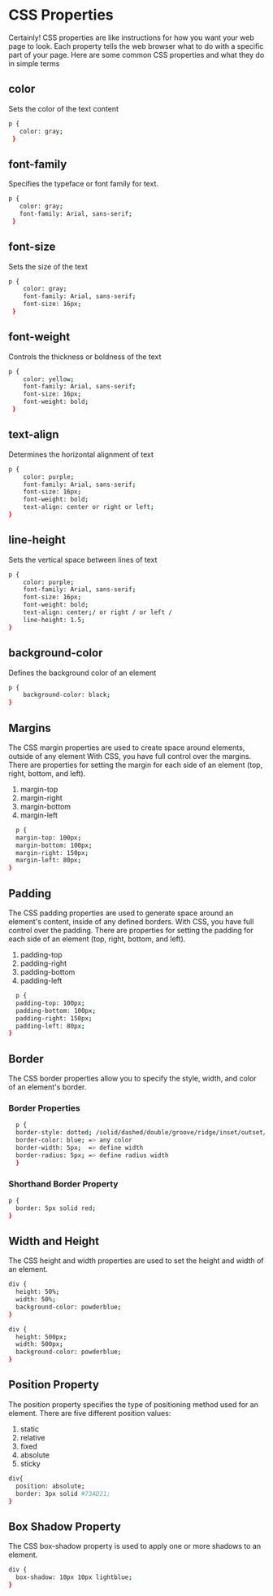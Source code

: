 # CSS Properties

Certainly! CSS properties are like instructions for how you want your web page to look. Each property tells the web browser what to do with a specific part of your page. Here are some common CSS properties and what they do in simple terms

## color

Sets the color of the text content

```bash
p {
   color: gray;
 }
```

## font-family

Specifies the typeface or font family for text.

```bash
p {
   color: gray;
   font-family: Arial, sans-serif;
 }
```

## font-size

Sets the size of the text

```bash
p {
    color: gray;
    font-family: Arial, sans-serif;
    font-size: 16px;
 }
```

## font-weight

Controls the thickness or boldness of the text

```bash
p {
    color: yellow;
    font-family: Arial, sans-serif;
    font-size: 16px;
    font-weight: bold;
 }
```

## text-align

Determines the horizontal alignment of text

```bash
p {
    color: purple;
    font-family: Arial, sans-serif;
    font-size: 16px;
    font-weight: bold;
    text-align: center or right or left;
}
```

## line-height

Sets the vertical space between lines of text

```bash
p {
    color: purple;
    font-family: Arial, sans-serif;
    font-size: 16px;
    font-weight: bold;
    text-align: center;/ or right / or left /
    line-height: 1.5;
}
```

## background-color

Defines the background color of an element

```bash
p {
    background-color: black;
}
```

## Margins

The CSS margin properties are used to create space around elements, outside of any element
With CSS, you have full control over the margins. There are properties for setting the margin for each side of an element (top, right, bottom, and left).

1. margin-top
2. margin-right
3. margin-bottom
4. margin-left

```bash
  p {
  margin-top: 100px;
  margin-bottom: 100px;
  margin-right: 150px;
  margin-left: 80px;
}
```

## Padding

The CSS padding properties are used to generate space around an element's content, inside of any defined borders.
With CSS, you have full control over the padding. There are properties for setting the padding for each side of an element (top, right, bottom, and left).

1. padding-top
2. padding-right
3. padding-bottom
4. padding-left

```bash
  p {
  padding-top: 100px;
  padding-bottom: 100px;
  padding-right: 150px;
  padding-left: 80px;
}
```

## Border

The CSS border properties allow you to specify the style, width, and color of an element's border.

### Border Properties

```bash
  p {
  border-style: dotted; /solid/dashed/double/groove/ridge/inset/outset/none/hidden => more properties
  border-color: blue; => any color
  border-width: 5px;  => define width
  border-radius: 5px; => define radius width
  }
```

### Shorthand Border Property

```bash
p {
  border: 5px solid red;
}
```

## Width and Height

The CSS height and width properties are used to set the height and width of an element.

```bash
div {
  height: 50%;
  width: 50%;
  background-color: powderblue;
}
```

```bash
div {
  height: 500px;
  width: 500px;
  background-color: powderblue;
}
```

## Position Property

The position property specifies the type of positioning method used for an element.
There are five different position values:

1. static
2. relative
3. fixed
4. absolute
5. sticky

```bash
div{
  position: absolute;
  border: 3px solid #73AD21;
}
```

## Box Shadow Property

The CSS box-shadow property is used to apply one or more shadows to an element.

```bash
div {
  box-shadow: 10px 10px lightblue;
}
```

